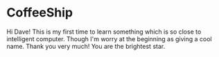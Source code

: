 # CoffeeShip

Hi Dave!
  This is my first time to learn something which is so close to intelligent computer. Though I'm worry at the beginning as giving a cool name. Thank you very much! You are the brightest star.
